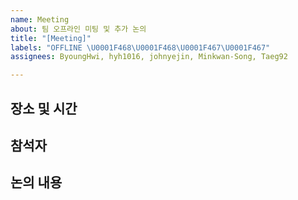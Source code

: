 ```yaml
---
name: Meeting
about: 팀 오프라인 미팅 및 추가 논의
title: "[Meeting]"
labels: "OFFLINE \U0001F468‍\U0001F468‍\U0001F467‍\U0001F467"
assignees: ByoungHwi, hyh1016, johnyejin, Minkwan-Song, Taeg92

---
```


## 장소 및 시간

## 참석자

## 논의 내용
